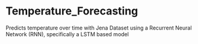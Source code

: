 # Temperature_Forecasting
Predicts temperature over time with Jena Dataset using a Recurrent Neural Network (RNN), specifically a LSTM based model
